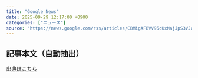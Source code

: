 ```yaml
---
title: "Google News"
date: 2025-09-29 12:17:00 +0900
categories: ["ニュース"]
source: "https://news.google.com/rss/articles/CBMigAFBVV95cUxNajJpS3VJajkwSEdDVXRzc0RqZmZVUDVYR01KaWpMeHdoZHV1LVU4NHR5WC1GX3BpX3RpaG85WDhUZ0NfaXN6SEhjMmQ3YmFjQnMzaldRbVlZVTYwMkgtMWh5TEJoY3lQNlJmR1VWcHJhd2NLR2lQNzY4R1YwSUF4ZA?oc=5"
---
```


## 記事本文（自動抽出）
<body class="y0K44d EA71Tc" id="readabilityBody"></body>

[出典はこちら](https://news.google.com/rss/articles/CBMigAFBVV95cUxNajJpS3VJajkwSEdDVXRzc0RqZmZVUDVYR01KaWpMeHdoZHV1LVU4NHR5WC1GX3BpX3RpaG85WDhUZ0NfaXN6SEhjMmQ3YmFjQnMzaldRbVlZVTYwMkgtMWh5TEJoY3lQNlJmR1VWcHJhd2NLR2lQNzY4R1YwSUF4ZA?oc=5)
